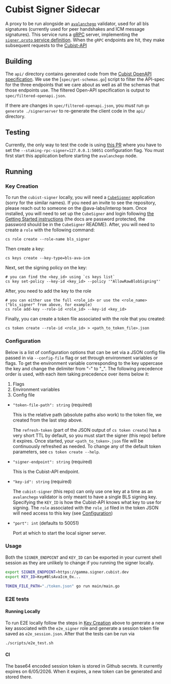 # Cubist Signer Sidecar

A proxy to be run alongside an
[`avalanchego`](https://github.com/ava-labs/avalanchego) validator, used for all
bls signatures (currently used for peer handshakes and ICM message signatures).
This service runs a [gRPC](https://grpc.io/) server, implementing the
[`signer.proto` service definition](https://github.com/ava-labs/avalanchego/blob/master/proto/signer/signer.proto).
When the `gRPC` endpoints are hit, they make subsequent requests to the
[Cubist-API](https://signer-docs.cubist.dev/api)

## Building

The `api/` directory contains generated code from the
[Cubist OpenAPI specification](https://raw.githubusercontent.com/cubist-labs/CubeSigner-TypeScript-SDK/main/packages/sdk/spec/openapi.json).
We use the [`spec/get-schemas.go`] script to filter the API-spec for the three
endpoints that we care about as well as all the schemas that those endpoints
use. The filtered Open-API specification is output to
`spec/filtered-openapi.json`.

If there are changes in `spec/filtered-openapi.json`, you _must_ run
`go generate ./signerserver` to re-generate the client code in the `api/`
directory.

## Testing

Currently, the only way to test the code is using
[this PR](https://github.com/ava-labs/avalanchego/pull/3725) where you have to
set the `--staking-rpc-signer=127.0.0.1:50051` configuration flag. You must
first start this application before starting the `avalanchego` node.

## Running

### Key Creation

To run the `cubist-signer` locally, you will need a
[`CubeSigner`](https://github.com/cubist-partners/CubeSigner/) application
(sorry for the similar names). If you need an invite to see the repository,
please reach out to someone on the @ava-labs/interop team. Once installed, you
will need to set up the `CubeSigner` and login following
[the Getting Started instructions](https://signer-docs.cubist.dev/getting-started)
(the docs are password protected, the password should be in the `CubeSigner`
README). After, you will need to create a `role` with the following command:

```shell
cs role create --role-name bls_signer
```

Then create a key:

```shell
cs keys create --key-type=bls-ava-icm
```

Next, set the signing policy on the key:

```shell
# you can find the <key_id> using `cs keys list`
cs key set-policy --key-id <key_id> --policy '"AllowRawBlobSigning"'
```

After, you need to add the key to the role

```shell
# you can either use the full <role_id> or use the <role_name> ("bls_signer" from above, for example)
cs role add-key --role-id <role_id> --key-id <key_id>
```

Finally, you can create a token file associated with the role that you created:

```shell
cs token create --role-id <role_id> > <path_to_token_file>.json
```

### Configuration

Below is a list of configuration options that can be set via a JSON config file passed in via `--config-file` flag or set through environment variables or flags. To get the environment variable corresponding to the key uppercase the key and change the delimiter from "-" to "_". The following precedence order is used, with each item taking precedence over items below it:
1. Flags
2. Environment variables
3. Config file

- `"token-file-path": string` (required)

  This is the relative path (absolute paths also work) to the token file, we
  created from the last step above.

  The `refresh-token` (part of the JSON output of `cs token create`) has a very
  short TTL by default, so you must start the signer (this repo) before it
  expires. Once started, your `<path_to_token>.json` file will be continuously
  refreshed as needed. To change any of the default token parameters, see
  `cs token create --help`.

- `"signer-endpoint": string` (required)

  This is the Cubist-API endpoint.

- `"key-id": string` (required)

  The `cubist-signer` (this repo) can only use one key at a time as an
  `avalanchego` validator is only meant to have a single BLS signing key.
  Specifying the `KEY_ID` is how the Cubist-API knows what key to use for
  signing. The `role` associated with the `role_id` filed in the token JSON will
  need access to this key (see [Configuration](#configuration))

- `"port": int` (defaults to 50051)

  Port at which to start the local signer server.

### Usage

Both the `SIGNER_ENDPOINT` and `KEY_ID` can be exported in your current shell
session as they are unlikely to change if you running the signer locally.

```bash
export SIGNER_ENDPOINT=https://gamma.signer.cubist.dev
export KEY_ID=Key#BlsAvaIcm_0x...

TOKEN_FILE_PATH="./token.json" go run main/main.go
```

### E2E tests

#### Running Locally
To run E2E locally follow the steps in [Key Creation](#key-creation) above to generate a new key associated with the `e2e_signer` role and generate a session token file saved as `e2e_session.json`. After that the tests can be run via 

```bash
./scripts/e2e_test.sh
```

#### CI
The base64 encoded session token is stored in Github secrets. It currently expires on 6/05/2026. When it expires, a new token can be generated and stored there.
